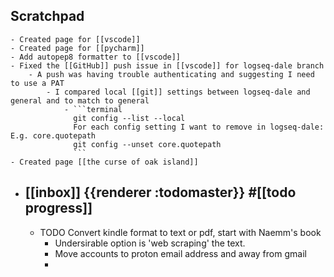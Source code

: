 ## Scratchpad
	- Created page for [[vscode]]
	- Created page for [[pycharm]]
	- Add autopep8 formatter to [[vscode]]
	- Fixed the [[GitHub]] push issue in [[vscode]] for logseq-dale branch
		- A push was having trouble authenticating and suggesting I need to use a PAT
			- I compared local [[git]] settings between logseq-dale and general and to match to general
				- ```terminal
				  git config --list --local
				  For each config setting I want to remove in logseq-dale:  E.g. core.quotepath
				  git config --unset core.quotepath
				  ```
	- Created page [[the curse of oak island]]
- ## [[inbox]] {{renderer :todomaster}} #[[todo progress]]
	- TODO Convert kindle format to text or pdf, start with Naemm's book
		- Undersirable option is 'web scraping' the text.
		- Move accounts to proton email address and away from gmail
		-